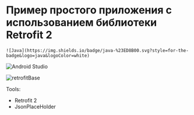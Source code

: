 # Пример простого приложения с использованием библиотеки Retrofit 2

	![Java](https://img.shields.io/badge/java-%23ED8B00.svg?style=for-the-badge&logo=java&logoColor=white)
  ![Android Studio](https://img.shields.io/badge/Android%20Studio-3DDC84.svg?style=for-the-badge&logo=android-studio&logoColor=white)
  
  ![retrofitBase](https://user-images.githubusercontent.com/58209188/181903001-b1235261-e5c9-4dfc-b727-9eccf79bdd51.gif)

Tools:

- Retrofit 2
- JsonPlaceHolder
